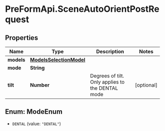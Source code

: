 # PreFormApi.SceneAutoOrientPostRequest

## Properties

Name | Type | Description | Notes
------------ | ------------- | ------------- | -------------
**models** | [**ModelsSelectionModel**](ModelsSelectionModel.md) |  | 
**mode** | **String** |  | 
**tilt** | **Number** | Degrees of tilt. Only applies to the DENTAL mode | [optional] 



## Enum: ModeEnum


* `DENTAL` (value: `"DENTAL"`)




